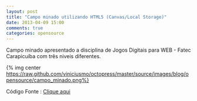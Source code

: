 ```yaml
---
layout: post
title: "Campo minado utilizando HTML5 (Canvas/Local Storage)"
date: 2013-04-09 15:00
comments: true
categories: opensource
---
```


Campo minado apresentado a disciplina de Jogos Digitais para WEB - Fatec Carapicuíba com três niveis diferentes.  

{% img center https://raw.github.com/viniciusmo/octopress/master/source/images/blog/opensource/campo_minado.png%}

Código Fonte : [Clique aqui](https://github.com/viniciusmo/minesweeper-html5 "Clique aqui")
